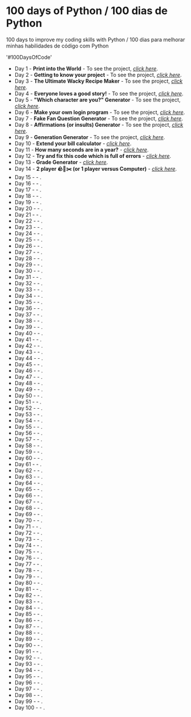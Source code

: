 # 100 days of Python / 100 dias de Python
100 days to improve my coding skills with Python / 100 dias para melhorar minhas habilidades de código com Python

'#100DaysOfCode'
<ul>
 	<li>Day 1 - <strong>Print into the World</strong> - To see the project, <span style="text-decoration: underline;"><a href="https://github.com/rodrigorissettoterra/100_days_of_Python/blob/main/Day1_of_100days.ipynb" target="_blank" rel="nofollow noopener noreferrer"><em>click here</em></a></span>.</li>
 	<li>Day 2 - <strong>Getting to know your project</strong> - To see the project, <a href="https://github.com/rodrigorissettoterra/100_days_of_Python/blob/main/Day2_of_100days.ipynb" target="_blank" rel="nofollow noopener noreferrer"><span style="text-decoration: underline;"><em>click here</em></span></a>.</li>
 	<li>Day 3 - <strong>The Ultimate Wacky Recipe Maker</strong> - To see the project, <a href="https://github.com/rodrigorissettoterra/100_days_of_Python/blob/main/Day3_of_100days.ipynb" target="_blank" rel="nofollow noopener noreferrer"><span style="text-decoration: underline;"><em>click here</em></span></a>.</li>
 	<li>Day 4 - <strong>Everyone loves a good story!</strong> - To see the project, <a href="https://github.com/rodrigorissettoterra/100_days_of_Python/blob/main/Day4_of_100days.ipynb" rel="nofollow noopener noreferrer"><span style="text-decoration: underline;"><em>click here</em></span></a>.</li>
 	<li>Day 5 - <strong>"Which character are you?" Generator</strong> - To see the project, <a href="https://github.com/rodrigorissettoterra/100_days_of_Python/blob/main/Day5_of_100days.ipynb" rel="nofollow noopener noreferrer"><span style="text-decoration: underline;"><em>click here</em></span></a>.</li>
 	<li>Day 6 - <strong>Make your own login program</strong> - To see the project, <a href="https://github.com/rodrigorissettoterra/100_days_of_Python/blob/main/Day6_of_100days.ipynb" rel="nofollow noopener noreferrer"><span style="text-decoration: underline;"><em>click here</em></span></a>.</li>
 	<li>Day 7 - <strong>Fake Fan Question Generator</strong> - To see the project, <a href="https://github.com/rodrigorissettoterra/100_days_of_Python/blob/main/Day7_of_100days.ipynb" rel="nofollow noopener noreferrer"><span style="text-decoration: underline;"><em>click here</em></span></a>.</li>
 	<li>Day 8 - <strong>Affirmations (or insults) Generator</strong> - To see the project, <a href="https://github.com/rodrigorissettoterra/100_days_of_Python/blob/main/Day8_of_100days.ipynb" rel="nofollow noopener noreferrer"><span style="text-decoration: underline;"><em>click here</em></span></a>.</li>
 	<li>Day 9 - <strong>Generation Generator</strong> - To see the project, <a href="https://github.com/rodrigorissettoterra/100_days_of_Python/blob/main/Day9_of_100days.ipynb" rel="nofollow noopener noreferrer"><span style="text-decoration: underline;"><em>click here</em></span></a>.</li>
 	<li>Day 10 - <strong>Extend your bill calculator</strong> - <a href="https://github.com/rodrigorissettoterra/100_days_of_Python/blob/main/Day10_of_100days.ipynb" rel="nofollow noopener noreferrer"><span style="text-decoration: underline;"><em>click here</em></span></a>.</li>
 	<li>Day 11 - <strong>How many seconds are in a year?</strong> - <a href="https://github.com/rodrigorissettoterra/100_days_of_Python/blob/main/Day11_of_100days.ipynb" rel="nofollow noopener noreferrer"><span style="text-decoration: underline;"><em>click here</em></span></a>.</li>
 	<li>Day 12 - <strong>Try and fix this code which is full of errors</strong> - <a href="https://github.com/rodrigorissettoterra/100_days_of_Python/blob/main/Day12_of_100days.ipynb" rel="nofollow noopener noreferrer"><span style="text-decoration: underline;"><em>click here</em></span></a>.</li>
 	<li>Day 13 - <strong>Grade Generator</strong> - <a href="https://github.com/rodrigorissettoterra/100_days_of_Python/blob/main/Day13_of_100days.ipynb" rel="nofollow noopener noreferrer"><span style="text-decoration: underline;"><em>click here</em></span></a>.</li>
 	<li>Day 14 - <strong>2 player 🪨📄✂️ (or 1 player versus Computer)</strong> - <a href="https://github.com/rodrigorissettoterra/100_days_of_Python/blob/main/Day14_of_100days.ipynb" rel="nofollow noopener noreferrer"><span style="text-decoration: underline;"><em>click here</em></span></a>.</li>
 	<li>Day 15 - <strong></strong> - <a href="" rel="nofollow noopener noreferrer"><span style="text-decoration: underline;"><em></em></span></a>.</li>
 	<li>Day 16 - <strong></strong> - <a href="" rel="nofollow noopener noreferrer"><span style="text-decoration: underline;"><em></em></span></a>.</li>
 	<li>Day 17 - <strong></strong> - <a href="" rel="nofollow noopener noreferrer"><span style="text-decoration: underline;"><em></em></span></a>.</li>
 	<li>Day 18 - <strong></strong> - <a href="" rel="nofollow noopener noreferrer"><span style="text-decoration: underline;"><em></em></span></a>.</li>
 	<li>Day 19 - <strong></strong> - <a href="" rel="nofollow noopener noreferrer"><span style="text-decoration: underline;"><em></em></span></a>.</li>
 	<li>Day 20 - <strong></strong> - <a href="" rel="nofollow noopener noreferrer"><span style="text-decoration: underline;"><em></em></span></a>.</li>
 	<li>Day 21 - <strong></strong> - <a href="" rel="nofollow noopener noreferrer"><span style="text-decoration: underline;"><em></em></span></a>.</li>
 	<li>Day 22 - <strong></strong> - <a href="" rel="nofollow noopener noreferrer"><span style="text-decoration: underline;"><em></em></span></a>.</li>
 	<li>Day 23 - <strong></strong> - <a href="" rel="nofollow noopener noreferrer"><span style="text-decoration: underline;"><em></em></span></a>.</li>
 	<li>Day 24 - <strong></strong> - <a href="" rel="nofollow noopener noreferrer"><span style="text-decoration: underline;"><em></em></span></a>.</li>
 	<li>Day 25 - <strong></strong> - <a href="" rel="nofollow noopener noreferrer"><span style="text-decoration: underline;"><em></em></span></a>.</li>
 	<li>Day 26 - <strong></strong> - <a href="" rel="nofollow noopener noreferrer"><span style="text-decoration: underline;"><em></em></span></a>.</li>
 	<li>Day 27 - <strong></strong> - <a href="" rel="nofollow noopener noreferrer"><span style="text-decoration: underline;"><em></em></span></a>.</li>
 	<li>Day 28 - <strong></strong> - <a href="" rel="nofollow noopener noreferrer"><span style="text-decoration: underline;"><em></em></span></a>.</li>
 	<li>Day 29 - <strong></strong> - <a href="" rel="nofollow noopener noreferrer"><span style="text-decoration: underline;"><em></em></span></a>.</li>
 	<li>Day 30 - <strong></strong> - <a href="" rel="nofollow noopener noreferrer"><span style="text-decoration: underline;"><em></em></span></a>.</li>
 	<li>Day 31 - <strong></strong> - <a href="" rel="nofollow noopener noreferrer"><span style="text-decoration: underline;"><em></em></span></a>.</li>
 	<li>Day 32 - <strong></strong> - <a href="" rel="nofollow noopener noreferrer"><span style="text-decoration: underline;"><em></em></span></a>.</li>
 	<li>Day 33 - <strong></strong> - <a href="" rel="nofollow noopener noreferrer"><span style="text-decoration: underline;"><em></em></span></a>.</li>
 	<li>Day 34 - <strong></strong> - <a href="" rel="nofollow noopener noreferrer"><span style="text-decoration: underline;"><em></em></span></a>.</li>
 	<li>Day 35 - <strong></strong> - <a href="" rel="nofollow noopener noreferrer"><span style="text-decoration: underline;"><em></em></span></a>.</li>
 	<li>Day 36 - <strong></strong> - <a href="" rel="nofollow noopener noreferrer"><span style="text-decoration: underline;"><em></em></span></a>.</li>
 	<li>Day 37 - <strong></strong> - <a href="" rel="nofollow noopener noreferrer"><span style="text-decoration: underline;"><em></em></span></a>.</li>
 	<li>Day 38 - <strong></strong> - <a href="" rel="nofollow noopener noreferrer"><span style="text-decoration: underline;"><em></em></span></a>.</li>
 	<li>Day 39 - <strong></strong> - <a href="" rel="nofollow noopener noreferrer"><span style="text-decoration: underline;"><em></em></span></a>.</li>
 	<li>Day 40 - <strong></strong> - <a href="" rel="nofollow noopener noreferrer"><span style="text-decoration: underline;"><em></em></span></a>.</li>
 	<li>Day 41 - <strong></strong> - <a href="" rel="nofollow noopener noreferrer"><span style="text-decoration: underline;"><em></em></span></a>.</li>
 	<li>Day 42 - <strong></strong> - <a href="" rel="nofollow noopener noreferrer"><span style="text-decoration: underline;"><em></em></span></a>.</li>
 	<li>Day 43 - <strong></strong> - <a href="" rel="nofollow noopener noreferrer"><span style="text-decoration: underline;"><em></em></span></a>.</li>
 	<li>Day 44 - <strong></strong> - <a href="" rel="nofollow noopener noreferrer"><span style="text-decoration: underline;"><em></em></span></a>.</li>
 	<li>Day 45 - <strong></strong> - <a href="" rel="nofollow noopener noreferrer"><span style="text-decoration: underline;"><em></em></span></a>.</li>
 	<li>Day 46 - <strong></strong> - <a href="" rel="nofollow noopener noreferrer"><span style="text-decoration: underline;"><em></em></span></a>.</li>
 	<li>Day 47 - <strong></strong> - <a href="" rel="nofollow noopener noreferrer"><span style="text-decoration: underline;"><em></em></span></a>.</li>
 	<li>Day 48 - <strong></strong> - <a href="" rel="nofollow noopener noreferrer"><span style="text-decoration: underline;"><em></em></span></a>.</li>
 	<li>Day 49 - <strong></strong> - <a href="" rel="nofollow noopener noreferrer"><span style="text-decoration: underline;"><em></em></span></a>.</li>
 	<li>Day 50 - <strong></strong> - <a href="" rel="nofollow noopener noreferrer"><span style="text-decoration: underline;"><em></em></span></a>.</li>
 	<li>Day 51 - <strong></strong> - <a href="" rel="nofollow noopener noreferrer"><span style="text-decoration: underline;"><em></em></span></a>.</li>
 	<li>Day 52 - <strong></strong> - <a href="" rel="nofollow noopener noreferrer"><span style="text-decoration: underline;"><em></em></span></a>.</li>
 	<li>Day 53 - <strong></strong> - <a href="" rel="nofollow noopener noreferrer"><span style="text-decoration: underline;"><em></em></span></a>.</li>
 	<li>Day 54 - <strong></strong> - <a href="" rel="nofollow noopener noreferrer"><span style="text-decoration: underline;"><em></em></span></a>.</li>
 	<li>Day 55 - <strong></strong> - <a href="" rel="nofollow noopener noreferrer"><span style="text-decoration: underline;"><em></em></span></a>.</li>
 	<li>Day 56 - <strong></strong> - <a href="" rel="nofollow noopener noreferrer"><span style="text-decoration: underline;"><em></em></span></a>.</li>
 	<li>Day 57 - <strong></strong> - <a href="" rel="nofollow noopener noreferrer"><span style="text-decoration: underline;"><em></em></span></a>.</li>
 	<li>Day 58 - <strong></strong> - <a href="" rel="nofollow noopener noreferrer"><span style="text-decoration: underline;"><em></em></span></a>.</li>
 	<li>Day 59 - <strong></strong> - <a href="" rel="nofollow noopener noreferrer"><span style="text-decoration: underline;"><em></em></span></a>.</li>
 	<li>Day 60 - <strong></strong> - <a href="" rel="nofollow noopener noreferrer"><span style="text-decoration: underline;"><em></em></span></a>.</li>
 	<li>Day 61 - <strong></strong> - <a href="" rel="nofollow noopener noreferrer"><span style="text-decoration: underline;"><em></em></span></a>.</li>
 	<li>Day 62 - <strong></strong> - <a href="" rel="nofollow noopener noreferrer"><span style="text-decoration: underline;"><em></em></span></a>.</li>
 	<li>Day 63 - <strong></strong> - <a href="" rel="nofollow noopener noreferrer"><span style="text-decoration: underline;"><em></em></span></a>.</li>
 	<li>Day 64 - <strong></strong> - <a href="" rel="nofollow noopener noreferrer"><span style="text-decoration: underline;"><em></em></span></a>.</li>
 	<li>Day 65 - <strong></strong> - <a href="" rel="nofollow noopener noreferrer"><span style="text-decoration: underline;"><em></em></span></a>.</li>
 	<li>Day 66 - <strong></strong> - <a href="" rel="nofollow noopener noreferrer"><span style="text-decoration: underline;"><em></em></span></a>.</li>
 	<li>Day 67 - <strong></strong> - <a href="" rel="nofollow noopener noreferrer"><span style="text-decoration: underline;"><em></em></span></a>.</li>
 	<li>Day 68 - <strong></strong> - <a href="" rel="nofollow noopener noreferrer"><span style="text-decoration: underline;"><em></em></span></a>.</li>
 	<li>Day 69 - <strong></strong> - <a href="" rel="nofollow noopener noreferrer"><span style="text-decoration: underline;"><em></em></span></a>.</li>
 	<li>Day 70 - <strong></strong> - <a href="" rel="nofollow noopener noreferrer"><span style="text-decoration: underline;"><em></em></span></a>.</li>
 	<li>Day 71 - <strong></strong> - <a href="" rel="nofollow noopener noreferrer"><span style="text-decoration: underline;"><em></em></span></a>.</li>
 	<li>Day 72 - <strong></strong> - <a href="" rel="nofollow noopener noreferrer"><span style="text-decoration: underline;"><em></em></span></a>.</li>
 	<li>Day 73 - <strong></strong> - <a href="" rel="nofollow noopener noreferrer"><span style="text-decoration: underline;"><em></em></span></a>.</li>
 	<li>Day 74 - <strong></strong> - <a href="" rel="nofollow noopener noreferrer"><span style="text-decoration: underline;"><em></em></span></a>.</li>
 	<li>Day 75 - <strong></strong> - <a href="" rel="nofollow noopener noreferrer"><span style="text-decoration: underline;"><em></em></span></a>.</li>
 	<li>Day 76 - <strong></strong> - <a href="" rel="nofollow noopener noreferrer"><span style="text-decoration: underline;"><em></em></span></a>.</li>
 	<li>Day 77 - <strong></strong> - <a href="" rel="nofollow noopener noreferrer"><span style="text-decoration: underline;"><em></em></span></a>.</li>
 	<li>Day 78 - <strong></strong> - <a href="" rel="nofollow noopener noreferrer"><span style="text-decoration: underline;"><em></em></span></a>.</li>
 	<li>Day 79 - <strong></strong> - <a href="" rel="nofollow noopener noreferrer"><span style="text-decoration: underline;"><em></em></span></a>.</li>
 	<li>Day 80 - <strong></strong> - <a href="" rel="nofollow noopener noreferrer"><span style="text-decoration: underline;"><em></em></span></a>.</li>
 	<li>Day 81 - <strong></strong> - <a href="" rel="nofollow noopener noreferrer"><span style="text-decoration: underline;"><em></em></span></a>.</li>
 	<li>Day 82 - <strong></strong> - <a href="" rel="nofollow noopener noreferrer"><span style="text-decoration: underline;"><em></em></span></a>.</li>
 	<li>Day 83 - <strong></strong> - <a href="" rel="nofollow noopener noreferrer"><span style="text-decoration: underline;"><em></em></span></a>.</li>
 	<li>Day 84 - <strong></strong> - <a href="" rel="nofollow noopener noreferrer"><span style="text-decoration: underline;"><em></em></span></a>.</li>
 	<li>Day 85 - <strong></strong> - <a href="" rel="nofollow noopener noreferrer"><span style="text-decoration: underline;"><em></em></span></a>.</li>
 	<li>Day 86 - <strong></strong> - <a href="" rel="nofollow noopener noreferrer"><span style="text-decoration: underline;"><em></em></span></a>.</li>
 	<li>Day 87 - <strong></strong> - <a href="" rel="nofollow noopener noreferrer"><span style="text-decoration: underline;"><em></em></span></a>.</li>
 	<li>Day 88 - <strong></strong> - <a href="" rel="nofollow noopener noreferrer"><span style="text-decoration: underline;"><em></em></span></a>.</li>
 	<li>Day 89 - <strong></strong> - <a href="" rel="nofollow noopener noreferrer"><span style="text-decoration: underline;"><em></em></span></a>.</li>
 	<li>Day 90 - <strong></strong> - <a href="" rel="nofollow noopener noreferrer"><span style="text-decoration: underline;"><em></em></span></a>.</li>
 	<li>Day 91 - <strong></strong> - <a href="" rel="nofollow noopener noreferrer"><span style="text-decoration: underline;"><em></em></span></a>.</li>
 	<li>Day 92 - <strong></strong> - <a href="" rel="nofollow noopener noreferrer"><span style="text-decoration: underline;"><em></em></span></a>.</li>
 	<li>Day 93 - <strong></strong> - <a href="" rel="nofollow noopener noreferrer"><span style="text-decoration: underline;"><em></em></span></a>.</li>
 	<li>Day 94 - <strong></strong> - <a href="" rel="nofollow noopener noreferrer"><span style="text-decoration: underline;"><em></em></span></a>.</li>
 	<li>Day 95 - <strong></strong> - <a href="" rel="nofollow noopener noreferrer"><span style="text-decoration: underline;"><em></em></span></a>.</li>
 	<li>Day 96 - <strong></strong> - <a href="" rel="nofollow noopener noreferrer"><span style="text-decoration: underline;"><em></em></span></a>.</li>
 	<li>Day 97 - <strong></strong> - <a href="" rel="nofollow noopener noreferrer"><span style="text-decoration: underline;"><em></em></span></a>.</li>
 	<li>Day 98 - <strong></strong> - <a href="" rel="nofollow noopener noreferrer"><span style="text-decoration: underline;"><em></em></span></a>.</li>
 	<li>Day 99 - <strong></strong> - <a href="" rel="nofollow noopener noreferrer"><span style="text-decoration: underline;"><em></em></span></a>.</li>
 	<li>Day 100 - <strong></strong> - <a href="" rel="nofollow noopener noreferrer"><span style="text-decoration: underline;"><em></em></span></a>.</li>
</ul>
